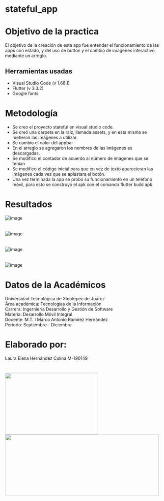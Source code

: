 # stateful_app

# Objetivo de la practica

El objetivo de la creación de esta app fue entender el funcionamiento de las apps con estado, y del uso de button y el cambio de imagenes interactivo mediante un arreglo.

## Herramientas usadas

- Visual Studio Code (v 1.68.1)
- Flutter (v 3.3.2)
- Google fonts

# Metodología
- Se creo el proyecto stateful en visual studio code.
- Se creó una carpeta en la raíz, llamada assets, y en esta misma se metieron las imágenes a utilizar.
- Se cambio el color del appbar
- En el arreglo se agregaron los nombres de las imágenes es descargadas.
- Se modifico el contador de acuerdo al número de imágenes que se tenían
- Se modifico el código inicial para que en vez de texto aparecieran las imágenes cada vez que se aplastara el botón.
- Una vez terminada la app se probó su funcionamiento en un teléfono móvil, para esto se construyó el apk con el comando flutter build apk.


 # Resultados

![image](https://user-images.githubusercontent.com/77304407/194478612-99bf2d57-20f2-42f1-b459-923d7eb96303.png)
<br/>
<br/>
<br/>
![image](https://user-images.githubusercontent.com/77304407/194478637-a301deff-3614-41ef-a4b3-5edcac3fe04e.png)
<br/>
<br/>
<br/>
![image](https://user-images.githubusercontent.com/77304407/194478690-0f1d2842-7731-42b2-949a-5666ea2d586f.png)
<br/>
<br/>
<br/>
![image](https://user-images.githubusercontent.com/77304407/194478726-dc0adc14-e013-44d1-8083-f2dd2ca124c2.png)





# Datos de la Académicos
Universidad Tecnológica de Xicotepec de Juarez
<br/>
Área académica: Tecnologías de la Información
<br/>
Carrera: Ingernieria Desarrollo y Gestión de Software
<br/>
Materia: Desarrollo Móvil Integral
<br/>
Docente: M.T. I Marco Antonio Ramírez Hernández
<br/>
Periodo: Septiembre - Diciembre

# Elaborado por: 
Laura Elena Hernández Colina M-190149 

#
<img src="https://user-images.githubusercontent.com/77304407/194476270-7d5ae341-0c51-4832-b1d5-0eeb1e1e7730.jpg" height="200" width="300"></img>
<img src="https://user-images.githubusercontent.com/77304407/194476462-17681aac-2dae-458e-ade3-f9195d8ce615.png" height="200" width="500"></img>
